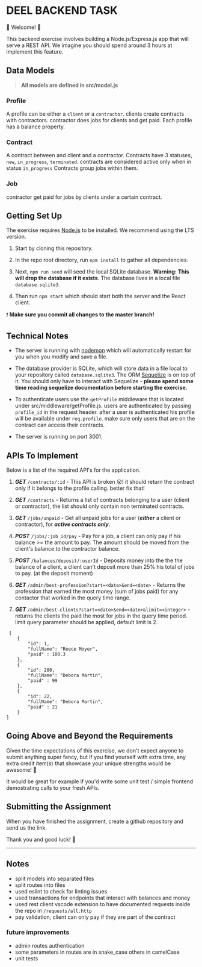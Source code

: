# DEEL BACKEND TASK

  

💫 Welcome! 🎉


This backend exercise involves building a Node.js/Express.js app that will serve a REST API. We imagine you should spend around 3 hours at implement this feature.

## Data Models

> **All models are defined in src/model.js**

### Profile
A profile can be either a `client` or a `contractor`. 
clients create contracts with contractors. contractor does jobs for clients and get paid.
Each profile has a balance property.

### Contract
A contract between and client and a contractor.
Contracts have 3 statuses, `new`, `in_progress`, `terminated`. contracts are considered active only when in status `in_progress`
Contracts group jobs within them.

### Job
contractor get paid for jobs by clients under a certain contract.

## Getting Set Up

  
The exercise requires [Node.js](https://nodejs.org/en/) to be installed. We recommend using the LTS version.

  

1. Start by cloning this repository.

  

1. In the repo root directory, run `npm install` to gather all dependencies.

  

1. Next, `npm run seed` will seed the local SQLite database. **Warning: This will drop the database if it exists**. The database lives in a local file `database.sqlite3`.

  

1. Then run `npm start` which should start both the server and the React client.

  

❗️ **Make sure you commit all changes to the master branch!**

  
  

## Technical Notes

  

- The server is running with [nodemon](https://nodemon.io/) which will automatically restart for you when you modify and save a file.

- The database provider is SQLite, which will store data in a file local to your repository called `database.sqlite3`. The ORM [Sequelize](http://docs.sequelizejs.com/) is on top of it. You should only have to interact with Sequelize - **please spend some time reading sequelize documentation before starting the exercise.**

- To authenticate users use the `getProfile` middleware that is located under src/middleware/getProfile.js. users are authenticated by passing `profile_id` in the request header. after a user is authenticated his profile will be available under `req.profile`. make sure only users that are on the contract can access their contracts.
- The server is running on port 3001.

  

## APIs To Implement 

  

Below is a list of the required API's for the application.

  


1. ***GET*** `/contracts/:id` - This API is broken 😵! it should return the contract only if it belongs to the profile calling. better fix that!

1. ***GET*** `/contracts` - Returns a list of contracts belonging to a user (client or contractor), the list should only contain non terminated contracts.

1. ***GET*** `/jobs/unpaid` -  Get all unpaid jobs for a user (***either*** a client or contractor), for ***active contracts only***.

1. ***POST*** `/jobs/:job_id/pay` - Pay for a job, a client can only pay if his balance >= the amount to pay. The amount should be moved from the client's balance to the contractor balance.

1. ***POST*** `/balances/deposit/:userId` - Deposits money into the the the balance of a client, a client can't deposit more than 25% his total of jobs to pay. (at the deposit moment)

1. ***GET*** `/admin/best-profession?start=<date>&end=<date>` - Returns the profession that earned the most money (sum of jobs paid) for any contactor that worked in the query time range.

1. ***GET*** `/admin/best-clients?start=<date>&end=<date>&limit=<integer>` - returns the clients the paid the most for jobs in the query time period. limit query parameter should be applied, default limit is 2.
```
 [
    {
        "id": 1,
        "fullName": "Reece Moyer",
        "paid" : 100.3
    },
    {
        "id": 200,
        "fullName": "Debora Martin",
        "paid" : 99
    },
    {
        "id": 22,
        "fullName": "Debora Martin",
        "paid" : 21
    }
]
```

  

## Going Above and Beyond the Requirements

Given the time expectations of this exercise, we don't expect anyone to submit anything super fancy, but if you find yourself with extra time, any extra credit item(s) that showcase your unique strengths would be awesome! 🙌

It would be great for example if you'd write some unit test / simple frontend demostrating calls to your fresh APIs.

  

## Submitting the Assignment

When you have finished the assignment, create a github repository and send us the link.

  

Thank you and good luck! 🙏

---

## Notes

- split models into separated files
- split routes into files
- used eslint to check for linting issues
- used transactions for endpoints that interact with balances and money
- used rest client vscode extension to have documented requests inside the repo in `/requests/all.http`
- pay validation, client can only pay if they are part of the contract

### future improvements

- admin routes authentication
- some parameters in routes are in snake_case others in camelCase
- unit tests
